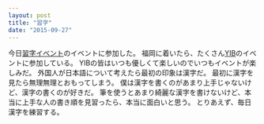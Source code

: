 ```yaml
---
layout: post
title: "習字"
date: "2015-09-27"
---
```


今日[習字イベント][shuuji]のイベントに参加した。
福岡に着いたら、たくさん[YIB][yib]のイベントに参加している。
YIBの皆はいつも優しくて楽しいのでいつもイベントが楽しみだ。
外国人が日本語について考えたら最初の印象は漢字だ。
最初に漢字を見たら無理無理とおもってしまう。
僕は漢字を書くのがあまり上手じゃないけど、漢字の書くのが好きだ。
筆を使うとあまり綺麗な漢字を書けないけど、本当に上手な人の書き順を見習ったら、本当に面白いと思う。
とりあえず、毎日漢字を練習する。

[shuuji]: https://www.facebook.com/media/set/?set=a.730061533764722.1073741834.492680630836148&type=3&pnref=story
[yib]: https://www.facebook.com/youth.international.bridge
